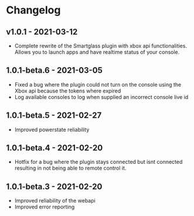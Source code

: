 # Changelog

## v1.0.1 -  2021-03-12
- Complete rewrite of the Smartglass plugin with xbox api functionalities. Allows you to launch apps and have realtime status of your console.

## 1.0.1-beta.6 -  2021-03-05
- Fixed a bug where the plugin could not turn on the console using the Xbox api because the tokens where expired
- Log available consoles to log when supplied an incorrect console live id

## 1.0.1-beta.5 -  2021-02-27
- Improved powerstate reliability

## 1.0.1-beta.4 -  2021-02-20
- Hotfix for a bug where the plugin stays connected but isnt connected resulting in not being able to remote control it.

## 1.0.1-beta.3 -  2021-02-20
- Improved reliability of the webapi
- Improved error reporting